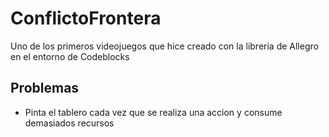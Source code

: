 # ConflictoFrontera

Uno de los primeros videojuegos que hice creado con la libreria de Allegro en el entorno de Codeblocks


## Problemas

- Pinta el tablero cada vez que se realiza una accion y consume demasiados recursos
